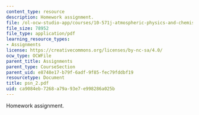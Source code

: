 ```yaml
---
content_type: resource
description: Homework assignment.
file: /ol-ocw-studio-app/courses/10-571j-atmospheric-physics-and-chemistry-spring-2006/ca9084eb7268a79a93e7e998286a025b_psn_2.pdf
file_size: 78952
file_type: application/pdf
learning_resource_types:
- Assignments
license: https://creativecommons.org/licenses/by-nc-sa/4.0/
ocw_type: OCWFile
parent_title: Assignments
parent_type: CourseSection
parent_uid: e8748e17-b79f-6adf-9f85-fec79fddbf19
resourcetype: Document
title: psn_2.pdf
uid: ca9084eb-7268-a79a-93e7-e998286a025b
---
```

Homework assignment.